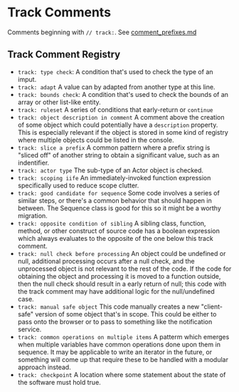 # Track Comments

Comments beginning with `// track:`. See
[comment_prefixes.md](../contributors/comment_prefixes.md)

## Track Comment Registry

- `track: type check`:
  A condition that's used to check the type of an imput.
- `track: adapt`
  A value can by adapted from another type at this line.
- `track: bounds check`:
  A condition that's used to check the bounds of an array
  or other list-like entity.
- `track: ruleset`
  A series of conditions that early-return or `continue`
- `track: object description in comment`
  A comment above the creation of some object which
  could potentially have a `description` property.
  This is especially relevant if the object is stored
  in some kind of registry where multiple objects
  could be listed in the console.
- `track: slice a prefix`
  A common pattern where a prefix string is "sliced off"
  of another string to obtain a significant value, such
  as an indentifier.
- `track: actor type`
  The sub-type of an Actor object is checked.
- `track: scoping iife`
  An immediately-invoked function expression specifically
  used to reduce scope clutter.
- `track: good candidate for sequence`
  Some code involves a series of similar steps,
  or there's a common behavior that should happen
  in between. The Sequence class is good for this so
  it might be a worthy migration.
- `track: opposite condition of sibling`
  A sibling class, function, method, or other construct of
  source code has a boolean expression which always evaluates
  to the opposite of the one below this track comment.
- `track: null check before processing`
  An object could be undefined or null, additional processing
  occurs after a null check, and the unprocessed object is not
  relevant to the rest of the code. If the code for obtaining
  the object and processing it is moved to a function outside,
  then the null check should result in a early return of null;
  this code with the track comment may have additional logic
  for the null/undefined case.
- `track: manual safe object`
  This code manually creates a new "client-safe" version of
  some object that's in scope. This could be either to pass
  onto the browser or to pass to something like the
  notification service.
- `track: common operations on multiple items`
  A patterm which emerges when multiple variables have
  common operations done upon them in sequence.
  It may be applicable to write an iterator in the
  future, or something will come up that require
  these to be handled with a modular approach instead.
- `track: checkpoint`
  A location where some statement about the state of the
  software must hold true.
